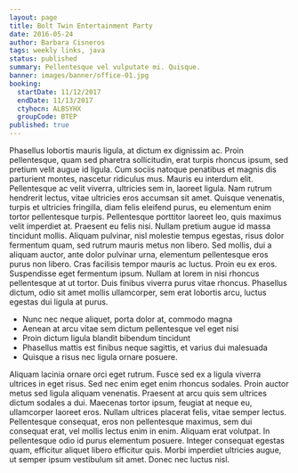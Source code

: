 ```yaml
---
layout: page
title: Bolt Twin Entertainment Party
date: 2016-05-24
author: Barbara Cisneros
tags: weekly links, java
status: published
summary: Pellentesque vel vulputate mi. Quisque.
banner: images/banner/office-01.jpg
booking:
  startDate: 11/12/2017
  endDate: 11/13/2017
  ctyhocn: ALBSYHX
  groupCode: BTEP
published: true
---
```

Phasellus lobortis mauris ligula, at dictum ex dignissim ac. Proin pellentesque, quam sed pharetra sollicitudin, erat turpis rhoncus ipsum, sed pretium velit augue id ligula. Cum sociis natoque penatibus et magnis dis parturient montes, nascetur ridiculus mus. Mauris eu interdum elit. Pellentesque ac velit viverra, ultricies sem in, laoreet ligula. Nam rutrum hendrerit lectus, vitae ultricies eros accumsan sit amet. Quisque venenatis, turpis et ultricies fringilla, diam felis eleifend purus, eu elementum enim tortor pellentesque turpis. Pellentesque porttitor laoreet leo, quis maximus velit imperdiet at. Praesent eu felis nisi. Nullam pretium augue id massa tincidunt mollis. Aliquam pulvinar, nisl molestie tempus egestas, risus dolor fermentum quam, sed rutrum mauris metus non libero.
Sed mollis, dui a aliquam auctor, ante dolor pulvinar urna, elementum pellentesque eros purus non libero. Cras facilisis tempor mauris ac luctus. Proin eu ex eros. Suspendisse eget fermentum ipsum. Nullam at lorem in nisi rhoncus pellentesque at ut tortor. Duis finibus viverra purus vitae rhoncus. Phasellus dictum, odio sit amet mollis ullamcorper, sem erat lobortis arcu, luctus egestas dui ligula at purus.

* Nunc nec neque aliquet, porta dolor at, commodo magna
* Aenean at arcu vitae sem dictum pellentesque vel eget nisi
* Proin dictum ligula blandit bibendum tincidunt
* Phasellus mattis est finibus neque sagittis, et varius dui malesuada
* Quisque a risus nec ligula ornare posuere.

Aliquam lacinia ornare orci eget rutrum. Fusce sed ex a ligula viverra ultrices in eget risus. Sed nec enim eget enim rhoncus sodales. Proin auctor metus sed ligula aliquam venenatis. Praesent at arcu quis sem ultrices dictum sodales a dui. Maecenas tortor ipsum, feugiat at neque eu, ullamcorper laoreet eros. Nullam ultrices placerat felis, vitae semper lectus. Pellentesque consequat, eros non pellentesque maximus, sem dui consequat erat, vel mollis lectus enim in enim. Aliquam erat volutpat. In pellentesque odio id purus elementum posuere. Integer consequat egestas quam, efficitur aliquet libero efficitur quis. Morbi imperdiet ultricies augue, ut semper ipsum vestibulum sit amet. Donec nec luctus nisl.
